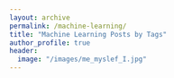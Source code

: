 ```yaml
---
layout: archive
permalink: /machine-learning/
title: "Machine Learning Posts by Tags"
author_profile: true
header:
  image: "/images/me_myslef_I.jpg"
---
```

